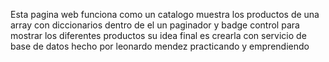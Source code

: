 Esta pagina web funciona como un catalogo muestra los productos de una array con diccionarios dentro de el un paginador y badge control para mostrar los diferentes productos su idea final es crearla con servicio de base de datos hecho por leonardo mendez practicando y emprendiendo
